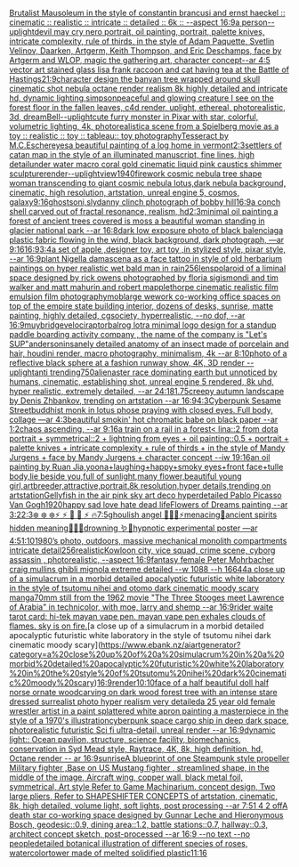 [Brutalist Mausoleum in the style of constantin brancusi and ernst haeckel :: cinematic :: realistic :: intricate :: detailed :: 6k :: --aspect 16:9](https://www.ebank.nz/aiartgenerator?category=Brutalist%20Mausoleum%20in%20the%20style%20of%20constantin%20brancusi%20and%20ernst%20haeckel%20%3A%3A%20cinematic%20%3A%3A%20realistic%20%3A%3A%20intricate%20%3A%3A%20detailed%20%3A%3A%206k%20%3A%3A%20--aspect%2016%3A9)[a person](https://www.ebank.nz/aiartgenerator?category=a%20person)[--uplight](https://www.ebank.nz/aiartgenerator?category=--uplight)[devil may cry nero portrait, oil painting, portrait, palette knives, intricate complexity, rule of thirds, in the style of Adam Paquette, Svetlin Velinov, Daarken, Artgerm, Keith Thompson, and Eric Deschamps, face by Artgerm and WLOP, magic the gathering art, character concept](https://www.ebank.nz/aiartgenerator?category=devil%20may%20cry%20nero%20portrait%2C%20oil%20painting%2C%20portrait%2C%20palette%20knives%2C%20intricate%20complexity%2C%20rule%20of%20thirds%2C%20in%20the%20style%20of%20Adam%20Paquette%2C%20Svetlin%20Velinov%2C%20Daarken%2C%20Artgerm%2C%20Keith%20Thompson%2C%20and%20Eric%20Deschamps%2C%20face%20by%20Artgerm%20and%20WLOP%2C%20magic%20the%20gathering%20art%2C%20character%20concept)[--ar 4:5 vector art stained glass lisa frank raccoon and cat having tea at the Battle of Hastings](https://www.ebank.nz/aiartgenerator?category=--ar%204%3A5%20vector%20art%20stained%20glass%20lisa%20frank%20raccoon%20and%20cat%20having%20tea%20at%20the%20Battle%20of%20Hastings)[21:9](https://www.ebank.nz/aiartgenerator?category=21%3A9)[character design the banyan tree wrapped around skull cinematic shot nebula octane render realism 8k highly detailed and intricate hd, dynamic lighting,](https://www.ebank.nz/aiartgenerator?category=character%20design%20the%20banyan%20tree%20wrapped%20around%20skull%20cinematic%20shot%20nebula%20octane%20render%20realism%208k%20highly%20detailed%20and%20intricate%20hd%2C%20dynamic%20lighting%2C)[simpson](https://www.ebank.nz/aiartgenerator?category=simpson)[peaceful and glowing creature I see on the forest floor in the fallen leaves, c4d render, uplight,  ethereal, photorealistic, 3d,  dream](https://www.ebank.nz/aiartgenerator?category=peaceful%20and%20glowing%20creature%20I%20see%20on%20the%20forest%20floor%20in%20the%20fallen%20leaves%2C%20c4d%20render%2C%20uplight%2C%20%20ethereal%2C%20photorealistic%2C%203d%2C%20%20dream)[Bell](https://www.ebank.nz/aiartgenerator?category=Bell)[--uplight](https://www.ebank.nz/aiartgenerator?category=--uplight)[cute furry monster in Pixar with star, colorful, volumetric lighting, 4k, photorealistic](https://www.ebank.nz/aiartgenerator?category=cute%20furry%20monster%20in%20Pixar%20with%20star%2C%20colorful%2C%20volumetric%20lighting%2C%204k%2C%20photorealistic)[a scene from a Spielberg  movie as a toy :: realistic :: toy :: tableau:: toy photography](https://www.ebank.nz/aiartgenerator?category=a%20scene%20from%20a%20Spielberg%20%20movie%20as%20a%20toy%20%3A%3A%20realistic%20%3A%3A%20toy%20%3A%3A%20tableau%3A%3A%20toy%20photography)[Tesseract by M.C.Escher](https://www.ebank.nz/aiartgenerator?category=Tesseract%20by%20M.C.Escher)[eyes](https://www.ebank.nz/aiartgenerator?category=eyes)[a beautiful painting of a log home in vermont](https://www.ebank.nz/aiartgenerator?category=a%20beautiful%20painting%20of%20a%20log%20home%20in%20vermont)[](https://www.ebank.nz/aiartgenerator?category=)[2:3](https://www.ebank.nz/aiartgenerator?category=2%3A3)[settlers of catan map in the style of an illuminated manuscript, fine lines, high detail](https://www.ebank.nz/aiartgenerator?category=settlers%20of%20catan%20map%20in%20the%20style%20of%20an%20illuminated%20manuscript%2C%20fine%20lines%2C%20high%20detail)[under water macro coral gold cinematic liquid pink caustics shimmer sculpture](https://www.ebank.nz/aiartgenerator?category=under%20water%20macro%20coral%20gold%20cinematic%20liquid%20pink%20caustics%20shimmer%20sculpture)[render](https://www.ebank.nz/aiartgenerator?category=render)[--uplight](https://www.ebank.nz/aiartgenerator?category=--uplight)[view](https://www.ebank.nz/aiartgenerator?category=view)[1940](https://www.ebank.nz/aiartgenerator?category=1940)[firework cosmic nebula tree shape woman transcending to giant cosmic nebula lotus,dark nebula background, cinematic, high resolution, artstation, unreal engine 5, cosmos, galaxy](https://www.ebank.nz/aiartgenerator?category=firework%20cosmic%20nebula%20tree%20shape%20woman%20transcending%20to%20giant%20cosmic%20nebula%20lotus%2Cdark%20nebula%20background%2C%20cinematic%2C%20high%20resolution%2C%20artstation%2C%20unreal%20engine%205%2C%20cosmos%2C%20galaxy)[9:16](https://www.ebank.nz/aiartgenerator?category=9%3A16)[ghosts](https://www.ebank.nz/aiartgenerator?category=ghosts)[oni,sly](https://www.ebank.nz/aiartgenerator?category=oni%2Csly)[danny clinch photograph of bobby hill](https://www.ebank.nz/aiartgenerator?category=danny%20clinch%20photograph%20of%20bobby%20hill)[16:9](https://www.ebank.nz/aiartgenerator?category=16%3A9)[a conch shell carved out of fractal resonance, realism, hd](https://www.ebank.nz/aiartgenerator?category=a%20conch%20shell%20carved%20out%20of%20fractal%20resonance%2C%20realism%2C%20hd)[2:3](https://www.ebank.nz/aiartgenerator?category=2%3A3)[minimal oil painting a forest of ancient trees covered is moss a beautiful woman standing in glacier national park --ar 16:8](https://www.ebank.nz/aiartgenerator?category=minimal%20oil%20painting%20a%20forest%20of%20ancient%20trees%20covered%20is%20moss%20a%20beautiful%20woman%20standing%20in%20glacier%20national%20park%20--ar%2016%3A8)[dark low exposure photo of black balenciaga plastic fabric flowing in the wind, black background, dark photograph, —ar 9:16](https://www.ebank.nz/aiartgenerator?category=dark%20low%20exposure%20photo%20of%20black%20balenciaga%20plastic%20fabric%20flowing%20in%20the%20wind%2C%20black%20background%2C%20dark%20photograph%2C%20%E2%80%94ar%209%3A16)[16:9](https://www.ebank.nz/aiartgenerator?category=16%3A9)[3:4](https://www.ebank.nz/aiartgenerator?category=3%3A4)[a set of apple ,designer toy, art toy ,in stylized style, pixar style, --ar 16:9](https://www.ebank.nz/aiartgenerator?category=a%20set%20of%20apple%20%2Cdesigner%20toy%2C%20art%20toy%20%2Cin%20stylized%20style%2C%20pixar%20style%2C%20--ar%2016%3A9)[plant Nigella damascena as a face tattoo in style of old herbarium paintings on hyper realistic wet bald man in rain](https://www.ebank.nz/aiartgenerator?category=plant%20Nigella%20damascena%20as%20a%20face%20tattoo%20in%20style%20of%20old%20herbarium%20paintings%20on%20hyper%20realistic%20wet%20bald%20man%20in%20rain)[256](https://www.ebank.nz/aiartgenerator?category=256)[lens](https://www.ebank.nz/aiartgenerator?category=lens)[polaroid of a liminal space designed by rick owens photographed by floria sigismondi and tim walker  and matt mahurin and robert mapplethorpe cinematic realistic film emulsion film photography](https://www.ebank.nz/aiartgenerator?category=polaroid%20of%20a%20liminal%20space%20designed%20by%20rick%20owens%20photographed%20by%20floria%20sigismondi%20and%20tim%20walker%20%20and%20matt%20mahurin%20and%20robert%20mapplethorpe%20cinematic%20realistic%20film%20emulsion%20film%20photography)[mob](https://www.ebank.nz/aiartgenerator?category=mob)[large wework co-working office spaces on top of the empire state building interior, dozens of desks, sunrise, matte painting, highly detailed, cgsociety, hyperrealistic, --no dof, --ar 16:9](https://www.ebank.nz/aiartgenerator?category=large%20wework%20co-working%20office%20spaces%20on%20top%20of%20the%20empire%20state%20building%20interior%2C%20dozens%20of%20desks%2C%20sunrise%2C%20matte%20painting%2C%20highly%20detailed%2C%20cgsociety%2C%20hyperrealistic%2C%20--no%20dof%2C%20--ar%2016%3A9)[muybridge](https://www.ebank.nz/aiartgenerator?category=muybridge)[velociraptor](https://www.ebank.nz/aiartgenerator?category=velociraptor)[balrog lotr](https://www.ebank.nz/aiartgenerator?category=balrog%20lotr)[a minimal logo design for a standup paddle boarding activity company , the name of the company is "Let's SUP"](https://www.ebank.nz/aiartgenerator?category=a%20minimal%20logo%20design%20for%20a%20standup%20paddle%20boarding%20activity%20company%20%2C%20the%20name%20of%20the%20company%20is%20%22Let%27s%20SUP%22)[anderson](https://www.ebank.nz/aiartgenerator?category=anderson)[insanely detailed  anatomy  of an insect  made of  porcelain and hair, houdini render, macro photography,  minimalism, 4k --ar 8:10](https://www.ebank.nz/aiartgenerator?category=insanely%20detailed%20%20anatomy%20%20of%20an%20insect%20%20made%20of%20%20porcelain%20and%20hair%2C%20houdini%20render%2C%20macro%20photography%2C%20%20minimalism%2C%204k%20--ar%208%3A10)[photo of a reflective black sphere at a fashion runway show, 4K, 3D render --uplight](https://www.ebank.nz/aiartgenerator?category=photo%20of%20a%20reflective%20black%20sphere%20at%20a%20fashion%20runway%20show%2C%204K%2C%203D%20render%20--uplight)[anti trending](https://www.ebank.nz/aiartgenerator?category=anti%20trending)[750](https://www.ebank.nz/aiartgenerator?category=750)[alienaster race dominating earth but unnoticed by humans, cinematic,  establishing shot, unreal engine 5 rendered,  8k uhd, hyper realistic,  extremely detailed,  --ar 24:18](https://www.ebank.nz/aiartgenerator?category=alienaster%20race%20dominating%20earth%20but%20unnoticed%20by%20humans%2C%20cinematic%2C%20%20establishing%20shot%2C%20unreal%20engine%205%20rendered%2C%20%208k%20uhd%2C%20hyper%20realistic%2C%20%20extremely%20detailed%2C%20%20--ar%2024%3A18)[1.75](https://www.ebank.nz/aiartgenerator?category=1.75)[creepy autumn landscape by Denis Zhbankov, trending on artstation --ar 16:9](https://www.ebank.nz/aiartgenerator?category=creepy%20autumn%20landscape%20by%20Denis%20Zhbankov%2C%20trending%20on%20artstation%20--ar%2016%3A9)[4:3](https://www.ebank.nz/aiartgenerator?category=4%3A3)[Cyberpunk Sesame Street](https://www.ebank.nz/aiartgenerator?category=Cyberpunk%20Sesame%20Street)[buddhist monk in lotus phose praying with closed eyes. Full body, collage —ar 4:3](https://www.ebank.nz/aiartgenerator?category=buddhist%20monk%20in%20lotus%20phose%20praying%20with%20closed%20eyes.%20Full%20body%2C%20collage%20%E2%80%94ar%204%3A3)[beautiful smokin' hot chromatic babe on black paper --ar 1:2](https://www.ebank.nz/aiartgenerator?category=beautiful%20smokin%27%20hot%20chromatic%20babe%20on%20black%20paper%20--ar%201%3A2)[chaos ascending, --ar 9:16](https://www.ebank.nz/aiartgenerator?category=chaos%20ascending%2C%20--ar%209%3A16)[a train on a rail in a forest](https://www.ebank.nz/aiartgenerator?category=a%20train%20on%20a%20rail%20in%20a%20forest)[< lina::2 from dota portrait + symmetrical::2 + lightning from eyes + oil painting::0.5 + portrait + palette knives + intricate complexity + rule of thirds + in the style of Mandy Jurgens + face by Mandy Jurgens + character concept --iw 1](https://www.ebank.nz/aiartgenerator?category=%3C%20lina%3A%3A2%20from%20dota%20portrait%20%2B%20symmetrical%3A%3A2%20%2B%20lightning%20from%20eyes%20%2B%20oil%20painting%3A%3A0.5%20%2B%20portrait%20%2B%20palette%20knives%20%2B%20intricate%20complexity%20%2B%20rule%20of%20thirds%20%2B%20in%20the%20style%20of%20Mandy%20Jurgens%20%2B%20face%20by%20Mandy%20Jurgens%20%2B%20character%20concept%20--iw%201)[9:16](https://www.ebank.nz/aiartgenerator?category=9%3A16)[an oil painting by Ruan Jia,yoona+laughing+happy+smoky eyes+front face+tulle body,lie beside you,full of sunlight,many flower,beautiful young girl,artbreeder,attractive,portrait,8k resolution,hyper details,trending on artstation](https://www.ebank.nz/aiartgenerator?category=an%20oil%20painting%20by%20Ruan%20Jia%2Cyoona%2Blaughing%2Bhappy%2Bsmoky%20eyes%2Bfront%20face%2Btulle%20body%2Clie%20beside%20you%2Cfull%20of%20sunlight%2Cmany%20flower%2Cbeautiful%20young%20girl%2Cartbreeder%2Cattractive%2Cportrait%2C8k%20resolution%2Chyper%20details%2Ctrending%20on%20artstation)[Gellyfish in the air pink sky art deco hyperdetailed Pablo Picasso Van Gogh](https://www.ebank.nz/aiartgenerator?category=Gellyfish%20in%20the%20air%20pink%20sky%20art%20deco%20hyperdetailed%20Pablo%20Picasso%20Van%20Gogh)[1920](https://www.ebank.nz/aiartgenerator?category=1920)[happy sad love hate dead life](https://www.ebank.nz/aiartgenerator?category=happy%20sad%20love%20hate%20dead%20life)[Flowers of Dreams painting --ar 3:2](https://www.ebank.nz/aiartgenerator?category=Flowers%20of%20Dreams%20painting%20--ar%203%3A2)[2:3](https://www.ebank.nz/aiartgenerator?category=2%3A3)[❄️ ❄️ ❄️⚡ ⚡ 🌙 🌙 ⚡ 🔥](https://www.ebank.nz/aiartgenerator?category=%E2%9D%84%EF%B8%8F%20%E2%9D%84%EF%B8%8F%20%E2%9D%84%EF%B8%8F%E2%9A%A1%20%E2%9A%A1%20%F0%9F%8C%99%20%F0%9F%8C%99%20%E2%9A%A1%20%F0%9F%94%A5)[7:5](https://www.ebank.nz/aiartgenerator?category=7%3A5)[ghoulish angel 🧊🍼✨⚡️menacing🌙ancient spirits hidden meaning🐚🍄🦚drowning 🪱🐍hypnotic experimental poster —ar 4:5](https://www.ebank.nz/aiartgenerator?category=ghoulish%20angel%20%F0%9F%A7%8A%F0%9F%8D%BC%E2%9C%A8%E2%9A%A1%EF%B8%8Fmenacing%F0%9F%8C%99ancient%20spirits%20hidden%20meaning%F0%9F%90%9A%F0%9F%8D%84%F0%9F%A6%9Adrowning%20%F0%9F%AA%B1%F0%9F%90%8Dhypnotic%20experimental%20poster%20%E2%80%94ar%204%3A5)[1:10](https://www.ebank.nz/aiartgenerator?category=1%3A10)[1980’s photo, outdoors, massive mechanical monolith compartments intricate detail](https://www.ebank.nz/aiartgenerator?category=1980%E2%80%99s%20photo%2C%20outdoors%2C%20massive%20mechanical%20monolith%20compartments%20intricate%20detail)[256](https://www.ebank.nz/aiartgenerator?category=256)[realistic](https://www.ebank.nz/aiartgenerator?category=realistic)[](https://www.ebank.nz/aiartgenerator?category=)[Kowloon city, vice squad, crime scene, cyborg assassin , photorealistic, --aspect 16:9](https://www.ebank.nz/aiartgenerator?category=Kowloon%20city%2C%20vice%20squad%2C%20crime%20scene%2C%20cyborg%20assassin%20%2C%20photorealistic%2C%20--aspect%2016%3A9)[fantasy female Peter Mohrbacher craig mullins ghibli mignola extreme detailed --w 1088 --h 1664](https://www.ebank.nz/aiartgenerator?category=fantasy%20female%20Peter%20Mohrbacher%20craig%20mullins%20ghibli%20mignola%20extreme%20detailed%20--w%201088%20--h%201664)[4](https://www.ebank.nz/aiartgenerator?category=4)[a close up of a simulacrum in a morbid detailed apocalyptic futuristic white laboratory in the style of tsutomu nihei and otomo dark cinematic moody scary manga](https://www.ebank.nz/aiartgenerator?category=a%20close%20up%20of%20a%20simulacrum%20in%20a%20morbid%20detailed%20apocalyptic%20futuristic%20white%20laboratory%20in%20the%20style%20of%20tsutomu%20nihei%20and%20otomo%20dark%20cinematic%20moody%20scary%20manga)[70mm still from the 1962 movie "The Three Stooges meet Lawrence of Arabia" in technicolor, with moe, larry and shemp --ar 16:9](https://www.ebank.nz/aiartgenerator?category=70mm%20still%20from%20the%201962%20movie%20%22The%20Three%20Stooges%20meet%20Lawrence%20of%20Arabia%22%20in%20technicolor%2C%20with%20moe%2C%20larry%20and%20shemp%20--ar%2016%3A9)[rider waite tarot card: hi-tek mayan vape pen. mayan vape pen exhales clouds of flames. sky is on fire.](https://www.ebank.nz/aiartgenerator?category=rider%20waite%20tarot%20card%3A%20hi-tek%20mayan%20vape%20pen.%20mayan%20vape%20pen%20exhales%20clouds%20of%20flames.%20sky%20is%20on%20fire.)[a close up of a simulacrum in a morbid detailed apocalyptic futuristic white laboratory in the style of tsutomu nihei dark cinematic moody scary](https://www.ebank.nz/aiartgenerator?category=a%20close%20up%20of%20a%20simulacrum%20in%20a%20morbid%20detailed%20apocalyptic%20futuristic%20white%20laboratory%20in%20the%20style%20of%20tsutomu%20nihei%20dark%20cinematic%20moody%20scary)[16:9](https://www.ebank.nz/aiartgenerator?category=16%3A9)[render](https://www.ebank.nz/aiartgenerator?category=render)[10:10](https://www.ebank.nz/aiartgenerator?category=10%3A10)[face of a half beautiful doll half norse ornate woodcarving on dark wood forest tree  with an intense stare dressed  surrealist photo hyper realism very detailed](https://www.ebank.nz/aiartgenerator?category=face%20of%20a%20half%20beautiful%20doll%20half%20norse%20ornate%20woodcarving%20on%20dark%20wood%20forest%20tree%20%20with%20an%20intense%20stare%20dressed%20%20surrealist%20photo%20hyper%20realism%20very%20detailed)[a 25 year old female wrestler artist in a paint splattered white apron painting a masterpiece in the style of a 1970's illustration](https://www.ebank.nz/aiartgenerator?category=a%2025%20year%20old%20female%20wrestler%20artist%20in%20a%20paint%20splattered%20white%20apron%20painting%20a%20masterpiece%20in%20the%20style%20of%20a%201970%27s%20illustration)[](https://www.ebank.nz/aiartgenerator?category=)[cyberpunk space cargo ship in deep dark space, photorealistic futuristic Sci fi ultra-detail, unreal render --ar 16:9](https://www.ebank.nz/aiartgenerator?category=cyberpunk%20space%20cargo%20ship%20in%20deep%20dark%20space%2C%20photorealistic%20futuristic%20Sci%20fi%20ultra-detail%2C%20unreal%20render%20--ar%2016%3A9)[dynamic light:: ](https://www.ebank.nz/aiartgenerator?category=dynamic%20light%3A%3A%20)[Ocean pavilion, structure, science facility, biomechanics, conservation in Syd Mead style, Raytrace, 4K, 8k, high definition, hd, Octane render -- ar 16:9](https://www.ebank.nz/aiartgenerator?category=Ocean%20pavilion%2C%20structure%2C%20science%20facility%2C%20biomechanics%2C%20conservation%20in%20Syd%20Mead%20style%2C%20Raytrace%2C%204K%2C%208k%2C%20high%20definition%2C%20hd%2C%20Octane%20render%20--%20ar%2016%3A9)[sunrise](https://www.ebank.nz/aiartgenerator?category=sunrise)[A blueprint of one Steampunk style propeller Military fighter ,Base on US Mustang fighter , streamlined shape, in the middle of the image,  Aircraft wing, copper wall, black metal foil, symmetrical,  Art style Refer to Game Machinarium.  concept design, Two large pliers, Refer to SHAPESHIFTER CONCEPTS  of artstation, cinematic,  8k, high detailed,  volume light,  soft lights,  post processing    --ar 7:5](https://www.ebank.nz/aiartgenerator?category=A%20blueprint%20of%20one%20Steampunk%20style%20propeller%20Military%20fighter%20%2CBase%20on%20US%20Mustang%20fighter%20%2C%20streamlined%20shape%2C%20in%20the%20middle%20of%20the%20image%2C%20%20Aircraft%20wing%2C%20copper%20wall%2C%20black%20metal%20foil%2C%20symmetrical%2C%20%20Art%20style%20Refer%20to%20Game%20Machinarium.%20%20concept%20design%2C%20Two%20large%20pliers%2C%20Refer%20to%20SHAPESHIFTER%20CONCEPTS%20%20of%20artstation%2C%20cinematic%2C%20%208k%2C%20high%20detailed%2C%20%20volume%20light%2C%20%20soft%20lights%2C%20%20post%20processing%20%20%20%20--ar%207%3A5)[1 4 2 off](https://www.ebank.nz/aiartgenerator?category=1%204%202%20off)[A death star co-working space designed by Gunnar Leche and Hieronymous Bosch, geodesic::0.9, dining area::1.2, battle stations::0.7,  hallway::0.3, architect concept sketch, post-processed --ar 16:9 --no text --no people](https://www.ebank.nz/aiartgenerator?category=A%20death%20star%20co-working%20space%20designed%20by%20Gunnar%20Leche%20and%20Hieronymous%20Bosch%2C%20geodesic%3A%3A0.9%2C%20dining%20area%3A%3A1.2%2C%20battle%20stations%3A%3A0.7%2C%20%20hallway%3A%3A0.3%2C%20architect%20concept%20sketch%2C%20post-processed%20--ar%2016%3A9%20--no%20text%20--no%20people)[detailed botanical illustration of different species of roses, watercolor](https://www.ebank.nz/aiartgenerator?category=detailed%20botanical%20illustration%20of%20different%20species%20of%20roses%2C%20watercolor)[tower made of melted solidified plastic](https://www.ebank.nz/aiartgenerator?category=tower%20made%20of%20melted%20solidified%20plastic)[11:16](https://www.ebank.nz/aiartgenerator?category=11%3A16)